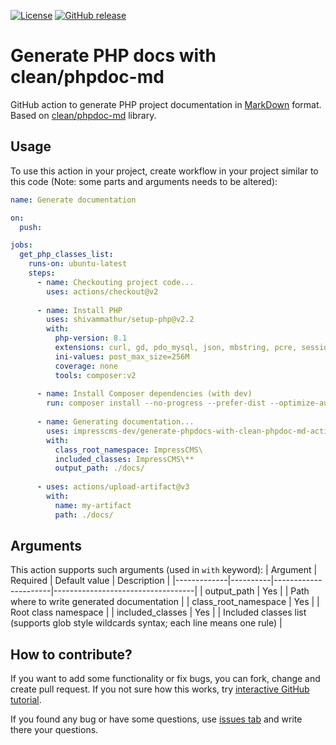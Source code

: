 [![License](https://img.shields.io/github/license/impresscms-dev/generate-phpdocs-with-clean-phpdoc-md-action.svg)](LICENSE)
[![GitHub release](https://img.shields.io/github/release/impresscms-dev/generate-phpdocs-with-clean-phpdoc-md-action.svg)](https://github.com/impresscms-dev/generate-php-project-classes-list-file-action/releases)

# Generate PHP docs with clean/phpdoc-md

GitHub action to generate PHP project documentation in [MarkDown](https://docs.github.com/en/get-started/writing-on-github/getting-started-with-writing-and-formatting-on-github/basic-writing-and-formatting-syntax) format. Based on [clean/phpdoc-md](https://github.com/clean/phpdoc-md) library.

## Usage

To use this action in your project, create workflow in your project similar to this code (Note: some parts and arguments needs to be altered):
```yaml
name: Generate documentation

on:
  push:

jobs:
  get_php_classes_list:
    runs-on: ubuntu-latest
    steps:
      - name: Checkouting project code...
        uses: actions/checkout@v2
        
      - name: Install PHP
        uses: shivammathur/setup-php@v2.2
        with:
          php-version: 8.1
          extensions: curl, gd, pdo_mysql, json, mbstring, pcre, session
          ini-values: post_max_size=256M
          coverage: none
          tools: composer:v2
          
      - name: Install Composer dependencies (with dev)
        run: composer install --no-progress --prefer-dist --optimize-autoloader
          
      - name: Generating documentation...
        uses: impresscms-dev/generate-phpdocs-with-clean-phpdoc-md-action@v1.0.0
        with:
          class_root_namespace: ImpressCMS\
          included_classes: ImpressCMS\**
          output_path: ./docs/
          
      - uses: actions/upload-artifact@v3
        with:
          name: my-artifact
          path: ./docs/
```

## Arguments 

This action supports such arguments (used in `with` keyword):
| Argument    | Required | Default value        | Description                       |
|-------------|----------|----------------------|-----------------------------------|
| output_path | Yes      |                      | Path where to write generated documentation |
| class_root_namespace | Yes      |                      | Root class namespace |
| included_classes | Yes      |                      | Included classes list (supports glob style wildcards syntax; each line means one rule) |

## How to contribute? 

If you want to add some functionality or fix bugs, you can fork, change and create pull request. If you not sure how this works, try [interactive GitHub tutorial](https://skills.github.com).

If you found any bug or have some questions, use [issues tab](https://github.com/impresscms-dev/generate-phpdocs-with-clean-phpdoc-md-action/issues) and write there your questions.
